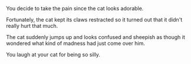 You decide to take the pain since the cat looks adorable. 

Fortunately, the cat kept its claws restracted so it turned out that it didn't really hurt that much.

The cat suddenly jumps up and looks confused and sheepish as though it wondered what kind of madness had just come over him.

You laugh at your cat for being so silly.
